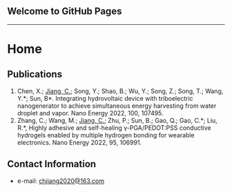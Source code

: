 ## Welcome to GitHub Pages


---

# Home

## Publications

1. Chen, X.; <u>Jiang, C.</u>; Song, Y.; Shao, B.; Wu, Y.; Song, Z.; Song, T.; Wang, Y.\*; Sun, B\*. Integrating hydrovoltaic device with triboelectric nanogenerator to achieve simultaneous energy harvesting from water droplet and vapor. Nano Energy 2022, 100, 107495.
1. Zhang, C.; Wang, M.; <u>Jiang, C.</u>; Zhu, P.; Sun, B.; Gao, Q.; Gao, C.\*; Liu, R.\*, Highly adhesive and self-healing γ-PGA/PEDOT:PSS conductive hydrogels enabled by multiple hydrogen bonding for wearable electronics. Nano Energy 2022, 95, 106991.


## Contact Information

+ e-mail: chjiang2020@163.com
